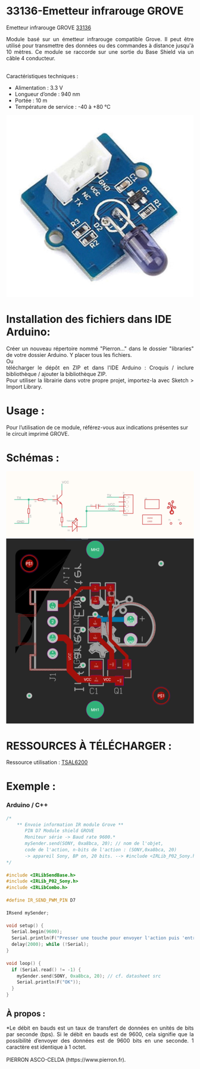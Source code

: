 # 33136-Emetteur infrarouge GROVE

Emetteur infrarouge GROVE [33136](https://www.pierron.fr/interface-arduino-uno-5973.html)

<div style="text-align: justify">Module basé sur un émetteur infrarouge compatible Grove. Il peut être utilisé pour transmettre des données ou des commandes à distance jusqu'à 10 mètres. Ce module se raccorde sur une sortie du Base Shield via un câble 4 conducteur.</div>
<br>

Caractéristiques techniques :
- Alimentation : 3.3 V
- Longueur d’onde : 940 nm
- Portée : 10 m
- Température de service : -40 à +80 °C

![L-33136](/img/L-33136.jpg)

# Installation des fichiers dans IDE Arduino:
<div style="text-align: justify">Créer un nouveau répertoire nommé "Pierron..." dans le dossier "libraries" de votre dossier Arduino.
Y placer tous les fichiers.</div>
Ou
<div style="text-align: justify">télécharger le dépôt en ZIP et dans l'IDE Arduino : Croquis / inclure bibliothèque / ajouter la bibliothèque ZIP.</div>

<div style="text-align: justify">Pour utiliser la librairie dans votre propre projet, importez-la avec  Sketch > Import Library.</div>

# Usage :
Pour l’utilisation de ce module, référez-vous aux indications présentes sur le circuit imprimé GROVE.

# Schémas :

![SCH-33136](/img/SCH-33136.jpg)
![BRD-33136](/img/BRD-33136.jpg)

# RESSOURCES À TÉLÉCHARGER :

Ressource utilisation : [TSAL6200](https://github.com/pierron-asco-celda/33136-Emetteur_infrarouge_GROVE/blob/main/src/Datasheet_tsal6200.pdf)

# Exemple :
### Arduino / C++
```cpp
/*
    ** Envoie information IR module Grove **
       PIN D7 Module shield GROVE
       Moniteur série -> Baud rate 9600.*
       mySender.send(SONY, 0xa8bca, 20); // nom de l'objet, 
       code de l'action, n-bits de l'action : (SONY,0xa8bca, 20)
       -> appareil Sony, BP on, 20 bits. --> #include <IRLib_P02_Sony.h>
*/

#include <IRLibSendBase.h>
#include <IRLib_P02_Sony.h>
#include <IRLibCombo.h>

#define IR_SEND_PWM_PIN D7

IRsend mySender;

void setup() {
  Serial.begin(9600);
  Serial.println(F("Presser une touche pour envoyer l'action puis 'entrer'. "));
  delay(2000); while (!Serial);
}

void loop() {
  if (Serial.read() != -1) {
    mySender.send(SONY, 0xa8bca, 20); // cf. datasheet src
    Serial.println(F("OK"));
  }
}
```
## À propos :
<div style="text-align: justify">*Le débit en bauds est un taux de transfert de données en unités de bits par seconde (bps). Si le débit en bauds est de 9600, cela signifie que la possibilité d’envoyer des données est de 9600 bits en une seconde. 1 caractère est identique à 1 octet.</div>
<br>
PIERRON ASCO-CELDA (https://www.pierron.fr).
